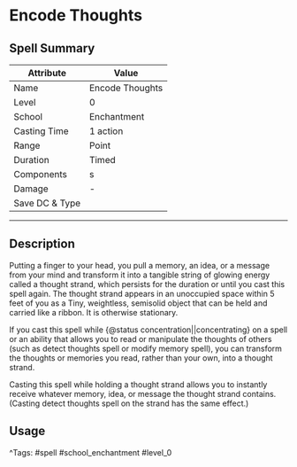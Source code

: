 # Encode Thoughts

## Spell Summary

| Attribute        | Value                  |
|------------------|------------------------|
| Name             | Encode Thoughts                 |
| Level            | 0                |
| School           | Enchantment          |
| Casting Time     | 1 action              |
| Range            | Point            |
| Duration         | Timed             |
| Components       | s             |
| Damage           | -               |
| Save DC & Type   |              |

---

## Description

Putting a finger to your head, you pull a memory, an idea, or a message from your mind and transform it into a tangible string of glowing energy called a thought strand, which persists for the duration or until you cast this spell again. The thought strand appears in an unoccupied space within 5 feet of you as a Tiny, weightless, semisolid object that can be held and carried like a ribbon. It is otherwise stationary.

If you cast this spell while {@status concentration||concentrating} on a spell or an ability that allows you to read or manipulate the thoughts of others (such as detect thoughts spell or modify memory spell), you can transform the thoughts or memories you read, rather than your own, into a thought strand.

Casting this spell while holding a thought strand allows you to instantly receive whatever memory, idea, or message the thought strand contains. (Casting detect thoughts spell on the strand has the same effect.)

## Usage


^Tags: #spell #school_enchantment #level_0